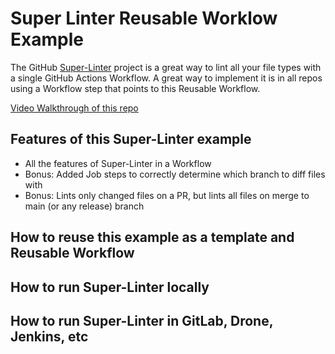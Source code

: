 # Super Linter Reusable Worklow Example

The GitHub [Super-Linter](https://github.com/marketplace/actions/super-linter) project is a great way to lint all your file types with a single GitHub Actions Workflow.
A great way to implement it is in all repos using a Workflow step that points to this Reusable Workflow.

[Video Walkthrough of this repo](https://youtu.be/aXZgQM8DqXg)

## Features of this Super-Linter example

- All the features of Super-Linter in a Workflow
- Bonus: Added Job steps to correctly determine which branch to diff files with
- Bonus: Lints only changed files on a PR, but lints all files on merge to main (or any release) branch

## How to reuse this example as a template and Reusable Workflow

## How to run Super-Linter locally

## How to run Super-Linter in GitLab, Drone, Jenkins, etc
